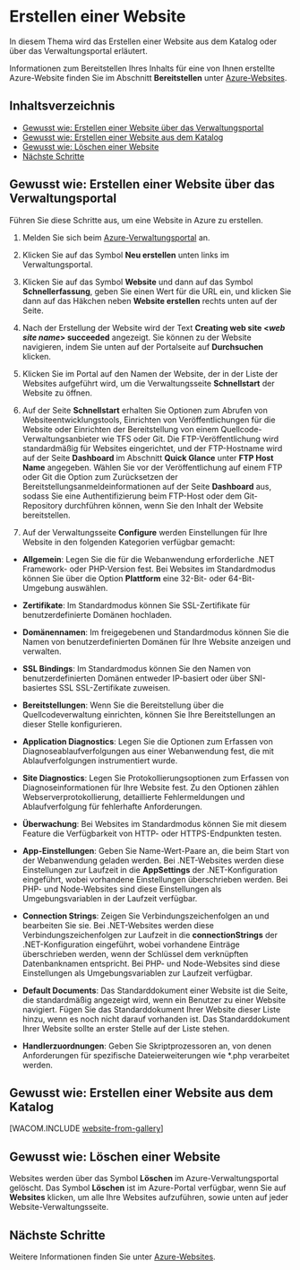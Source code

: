 <properties  linkid="manage-services-how-to-create-websites" urlDisplayName="How to create" pageTitle="How to create web sites - Azure service management" metaKeywords="Azure creating web site, Azure deleting website" description="Learn how to create a web site using the Azure Management Portal." metaCanonical="" services="web-sites" documentationCenter="" title="How to Create and Deploy a Web Site" authors="timamm" solutions="" manager="" editor="" />

# Erstellen einer Website

In diesem Thema wird das Erstellen einer Website aus dem Katalog oder
über das Verwaltungsportal erläutert.

Informationen zum Bereitstellen Ihres Inhalts für eine von Ihnen erstellte Azure-Website finden Sie im Abschnitt **Bereitstellen** unter
[Azure-Websites](/en-us/documentation/services/web-sites/).

## Inhaltsverzeichnis

* [Gewusst wie: Erstellen einer Website über das
  Verwaltungsportal](#createawebsiteportal)
* [Gewusst wie: Erstellen einer Website aus dem
  Katalog](#howtocreatefromgallery)
* [Gewusst wie: Löschen einer Website](#deleteawebsite)
* [Nächste Schritte](#nextsteps)

## <a name="createawebsiteportal"></a>Gewusst wie: Erstellen einer Website über das Verwaltungsportal

Führen Sie diese Schritte aus, um eine Website in Azure zu erstellen.

1.  Melden Sie sich beim [Azure-Verwaltungsportal][1] an.

2.  Klicken Sie auf das Symbol **Neu erstellen** unten links im
    Verwaltungsportal.

3.  Klicken Sie auf das Symbol **Website** und dann auf das Symbol
    **Schnellerfassung**, geben Sie einen Wert für die URL ein, und
    klicken Sie dann auf das Häkchen neben **Website erstellen** rechts
    unten auf der Seite.

4.  Nach der Erstellung der Website wird der Text **Creating web site
    <*web site name*> succeeded** angezeigt. Sie können zu der
    Website navigieren, indem Sie unten auf der Portalseite auf
    **Durchsuchen** klicken.

5.  Klicken Sie im Portal auf den Namen der Website, der in der Liste
    der Websites aufgeführt wird, um die Verwaltungsseite
    **Schnellstart** der Website zu öffnen.

6.  Auf der Seite **Schnellstart** erhalten Sie Optionen zum Abrufen von
    Websiteentwicklungstools, Einrichten von Veröffentlichungen für die
    Website oder Einrichten der Bereitstellung von einem
    Quellcode-Verwaltungsanbieter wie TFS oder Git. Die
    FTP-Veröffentlichung wird standardmäßig für Websites eingerichtet,
    und der FTP-Hostname wird auf der Seite **Dashboard** im Abschnitt
    **Quick Glance** unter **FTP Host Name** angegeben. Wählen Sie vor
    der Veröffentlichung auf einem FTP oder Git die Option zum
    Zurücksetzen der Bereitstellungsanmeldeinformationen auf der Seite
    **Dashboard** aus, sodass Sie eine Authentifizierung beim FTP-Host
    oder dem Git-Repository durchführen können, wenn Sie den Inhalt der
    Website bereitstellen.

7.  Auf der Verwaltungsseite **Configure** werden Einstellungen für Ihre
    Website in den folgenden Kategorien verfügbar gemacht:

* **Allgemein**: Legen Sie die für die Webanwendung erforderliche .NET
  Framework- oder PHP-Version fest. Bei Websites im Standardmodus können
  Sie über die Option **Plattform** eine 32-Bit- oder 64-Bit-Umgebung
  auswählen.

* **Zertifikate**: Im Standardmodus können Sie SSL-Zertifikate für
  benutzerdefinierte Domänen hochladen.

* **Domänennamen**: Im freigegebenen und Standardmodus können Sie die
  Namen von benutzerdefinierten Domänen für Ihre Website anzeigen und
  verwalten.

* **SSL Bindings**: Im Standardmodus können Sie den Namen von
  benutzerdefinierten Domänen entweder IP-basiert oder über
  SNI-basiertes SSL SSL-Zertifikate zuweisen.

* **Bereitstellungen**: Wenn Sie die Bereitstellung über die
  Quellcodeverwaltung einrichten, können Sie Ihre Bereitstellungen an
  dieser Stelle konfigurieren.

* **Application Diagnostics**: Legen Sie die Optionen zum Erfassen von
  Diagnoseablaufverfolgungen aus einer Webanwendung fest, die mit
  Ablaufverfolgungen instrumentiert wurde.

* **Site Diagnostics**: Legen Sie Protokollierungsoptionen zum Erfassen
  von Diagnoseinformationen für Ihre Website fest. Zu den Optionen
  zählen Webserverprotokollierung, detaillierte Fehlermeldungen und
  Ablaufverfolgung für fehlerhafte Anforderungen.

* **Überwachung**: Bei Websites im Standardmodus können Sie mit diesem
  Feature die Verfügbarkeit von HTTP- oder HTTPS-Endpunkten testen.

* **App-Einstellungen**: Geben Sie Name-Wert-Paare an, die beim Start
  von der Webanwendung geladen werden. Bei .NET-Websites werden diese
  Einstellungen zur Laufzeit in die **AppSettings** der
  .NET-Konfiguration eingeführt, wobei vorhandene Einstellungen
  überschrieben werden. Bei PHP- und Node-Websites sind diese
  Einstellungen als Umgebungsvariablen in der Laufzeit verfügbar.

* **Connection Strings**: Zeigen Sie Verbindungszeichenfolgen an und
  bearbeiten Sie sie. Bei .NET-Websites werden diese
  Verbindungszeichenfolgen zur Laufzeit in die **connectionStrings** der
  .NET-Konfiguration eingeführt, wobei vorhandene Einträge überschrieben
  werden, wenn der Schlüssel dem verknüpften Datenbanknamen entspricht.
  Bei PHP- und Node-Websites sind diese Einstellungen als
  Umgebungsvariablen zur Laufzeit verfügbar.

* **Default Documents**: Das Standarddokument einer Website ist die
  Seite, die standardmäßig angezeigt wird, wenn ein Benutzer zu einer
  Website navigiert. Fügen Sie das Standarddokument Ihrer Website dieser
  Liste hinzu, wenn es noch nicht darauf vorhanden ist. Das
  Standarddokument Ihrer Website sollte an erster Stelle auf der Liste
  stehen.

* **Handlerzuordnungen**: Geben Sie Skriptprozessoren an, von denen
  Anforderungen für spezifische Dateierweiterungen wie \*.php
  verarbeitet werden.

## <a name="howtocreatefromgallery"></a>Gewusst wie: Erstellen einer Website aus dem Katalog

[WACOM.INCLUDE [website-from-gallery](../includes/website-from-gallery.md)]

## <a name="deleteawebsite"></a>Gewusst wie: Löschen einer Website

Websites werden über das Symbol **Löschen** im Azure-Verwaltungsportal gelöscht. Das Symbol **Löschen** ist im Azure-Portal verfügbar, wenn Sie auf **Websites** klicken, um alle Ihre Websites aufzuführen, sowie unten auf jeder Website-Verwaltungsseite.

## <a name="nextsteps"></a>Nächste Schritte

Weitere Informationen finden Sie unter
[Azure-Websites](/en-us/documentation/services/web-sites/).



[1]: http://manage.windowsazure.com/